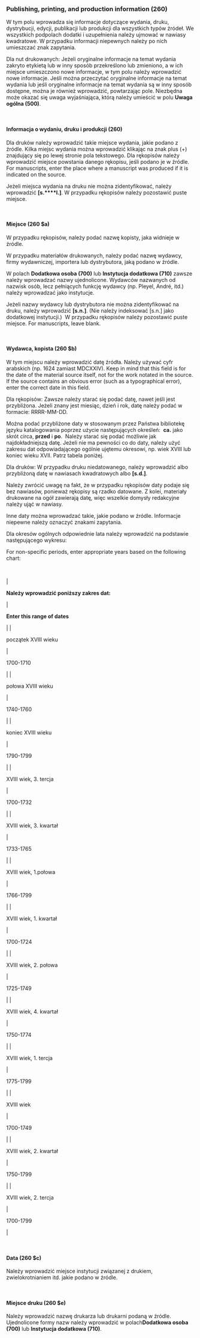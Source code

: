 ### Publishing, printing, and production information (260)

W tym polu wprowadza się informacje dotyczące wydania, druku, dystrybucji, edycji, publikacji lub produkcji dla wszystkich typów źródeł. We wszystkich podpolach dodatki i uzupełnienia należy ujmować w nawiasy kwadratowe. W przypadku informacji niepewnych należy po nich umieszczać znak zapytania.

Dla nut drukowanych: Jeżeli oryginalne informacje na temat wydania zakryto etykietą lub w inny sposób przekreślono lub zmieniono, a w ich miejsce umieszczono nowe informacje, w tym polu należy wprowadzić nowe informacje. Jeśli można przeczytać oryginalne informacje na temat wydania lub jeśli oryginalne informacje na temat wydania są w inny sposób dostępne, można je również wprowadzić, powtarzając pole. Niezbędna może okazać się uwaga wyjaśniająca, którą należy umieścić w polu **Uwaga ogólna (500)**.

&nbsp;

#### Informacja o wydaniu, druku i produkcji (260)

Dla druków należy wprowadzić takie miejsce wydania, jakie podano z źródle. Kilka miejsc wydania można wprowadzić klikając na znak plus (+) znajdujący się po lewej stronie pola tekstowego.&nbsp;Dla rękopisów należy wprowadzić miejsce powstania danego rękopisu, jeśli podano je w źródle. For manuscripts, enter the place where a manuscript was produced if it is indicated on the source.

Jeżeli miejsca wydania na druku nie można zidentyfikować, należy wprowadzić **[s.****l.]**. W przypadku rękopisów należy pozostawić puste miejsce.

&nbsp;

#### Miejsce (260 $a)

W przypadku rękopisów, należy podać nazwę kopisty, jaka widnieje w źródle.

W przypadku materiałów drukowanych, należy podać nazwę wydawcy, firmy wydawniczej, importera lub dystrybutora, jaką podano w źródle.&nbsp;

W polach **Dodatkowa osoba (700)** lub **Instytucja dodatkowa (710)** zawsze należy wprowadzać nazwy ujednolicone. Wydawców nazwanych od nazwisk osób, lecz pełniących funkcję wydawcy&nbsp;(np. Pleyel, André, itd.) należy wprowadzać jako instytucje.

Jeżeli nazwy wydawcy lub dystrybutora nie można zidentyfikować na druku, należy wprowadzić **[s.n.]**. (Nie należy indeksować [s.n.] jako dodatkowej instytucji.)&nbsp; W przypadku rękopisów należy pozostawić puste miejsce. For manuscripts, leave blank.

&nbsp;

#### Wydawca, kopista (260 $b)

W tym miejscu należy wprowadzić datę źródła. Należy używać cyfr arabskich (np. 1624 zamiast MDCXXIV). Keep in mind that this field is for the date of the material source itself, not for the work notated in the source. If the source contains an obvious error (such as a typographical error), enter the correct date in this field. &nbsp;

Dla rękopisów: Zawsze należy starać się podać datę, nawet jeśli jest przybliżona. Jeżeli znany jest miesiąc, dzień i rok, datę należy podać w formacie: RRRR-MM-DD.

Można podać przybliżone daty w stosowanym przez Państwa bibliotekę języku katalogowania poprzez użycie następujących określeń:&nbsp; **ca.** jako skrót circa, **przed** i **po**.&nbsp; Należy starać się podać możliwie jak najdokładniejszą datę. Jeżeli nie ma pewności co do daty, należy użyć zakresu dat odpowiadającego ogólnie ujętemu okresowi, np. wiek XVIII lub koniec wieku XVII. Patrz tabela poniżej.

Dla druków: W przypadku druku niedatowanego, należy wprowadzić albo przybliżoną datę w nawiasach kwadratowych albo **[s.d.]**.

Należy zwrócić uwagę na fakt, że w przypadku rękopisów daty podaje się bez nawiasów, ponieważ rękopisy są rzadko datowane. Z kolei, materiały drukowane na ogół zawierają datę, więc wszelkie domysły redakcyjne należy ująć w nawiasy.

Inne daty można wprowadzać takie, jakie podano w źródle. Informacje niepewne należy oznaczyć znakami zapytania.

Dla okresów ogólnych odpowiednie lata należy wprowadzić na podstawie następującego wykresu:

For non-specific periods, enter appropriate years based on the following chart:

&nbsp;

|

**Należy wprowadzić poniższy zakres dat:**

 |

**Enter this range of dates**

 | |

początek XVIII wieku

 |

1700-1710

 | |

połowa XVIII wieku

 |

1740-1760

 | |

koniec XVIII wieku

 |

1790-1799

 | |

XVIII wiek, 3. tercja

 |

1700-1732

 | |

XVIII wiek, 3. kwartał

 |

1733-1765

 | |

XVIII wiek, 1.połowa

 |

1766-1799

 | |

XVIII wiek, 1. kwartał

 |

1700-1724

 | |

XVIII wiek, 2. połowa

 |

1725-1749

 | |

XVIII wiek, 4. kwartał

 |

1750-1774

 | |

XVIII wiek, 1. tercja

 |

1775-1799

 | |

XVIII wiek

 |

1700-1749

 | |

XVIII wiek, 2. kwartał

 |

1750-1799

 | |

XVIII wiek, 2. tercja

 |

1700-1799

 |

&nbsp;

#### Data (260 $c)

Należy wprowadzić miejsce instytucji związanej z drukiem, zwielokrotnianiem itd. jakie podano w źródle.

&nbsp;

#### Miejsce druku (260 $e)

Należy wprowadzić nazwę drukarza lub drukarni podaną w źródle. Ujednolicone formy nazw należy wprowadzić w polach**Dodatkowa osoba (700)** lub **Instytucja dodatkowa (710)**.